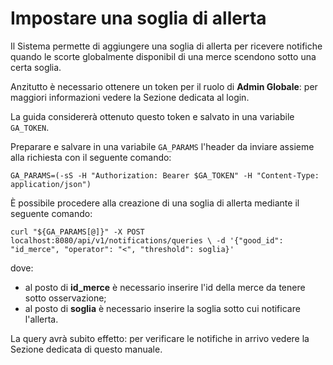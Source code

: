 # Impostare una soglia di allerta

Il Sistema permette di aggiungere una soglia di allerta per ricevere notifiche quando le scorte globalmente disponibil di una merce scendono sotto una certa soglia.

Anzitutto è necessario ottenere un token per il ruolo di **Admin Globale**: per maggiori informazioni vedere la Sezione dedicata al login.

La guida considererà ottenuto questo token e salvato in una variabile `GA_TOKEN`.

Preparare e salvare in una variabile `GA_PARAMS` l'header da inviare assieme alla richiesta con il seguente comando:

`GA_PARAMS=(-sS -H "Authorization: Bearer $GA_TOKEN" -H "Content-Type: application/json")`

È possibile procedere alla creazione di una soglia di allerta mediante il seguente comando:

`curl "${GA_PARAMS[@]}" -X POST localhost:8080/api/v1/notifications/queries \
  -d '{"good_id": "id_merce", "operator": "<", "threshold": soglia}'`

dove:

- al posto di **id_merce** è necessario inserire l'id della merce da tenere sotto osservazione;
- al posto di **soglia** è necessario inserire la soglia sotto cui notificare l'allerta.

La query avrà subito effetto: per verificare le notifiche in arrivo vedere la Sezione dedicata di questo manuale.